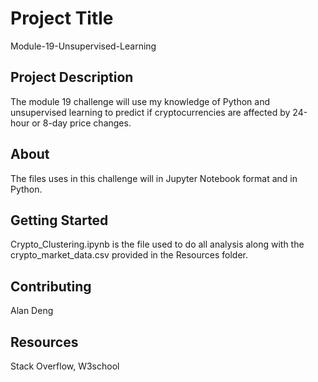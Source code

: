 # Project Title
Module-19-Unsupervised-Learning

## Project Description
The module 19 challenge will use my knowledge of Python and unsupervised learning to predict if cryptocurrencies are affected by 24-hour or 8-day price changes.

## About
The files uses in this challenge will in Jupyter Notebook format and in Python.<br />

## Getting Started
Crypto_Clustering.ipynb is the file used to do all analysis along with the crypto_market_data.csv provided in the Resources folder.

## Contributing
Alan Deng

## Resources
Stack Overflow, W3school